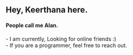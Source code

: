 <h2>Hey, Keerthana here.</h2>    
<h4>People call me Alan.</h4> 
<p>- I am currently, Looking for online friends :)<br>- If you are a programmer, feel free to reach out.</p> 
<!---  
keerthana5958v/keerthana5958v is a ✨ special ✨ repository because its `README.md` (this file) appears on your GitHub profile.
You can click the Preview link to take a look at your changes.
--->
